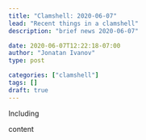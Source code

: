 ```yaml
---
title: "Clamshell: 2020-06-07"
lead: "Recent things in a clamshell"
description: "brief news 2020-06-07"

date: 2020-06-07T12:22:18-07:00
author: "Jonatan Ivanov"
type: post

categories: ["clamshell"]
tags: []
draft: true
---
```


Including
<!--more-->

content
